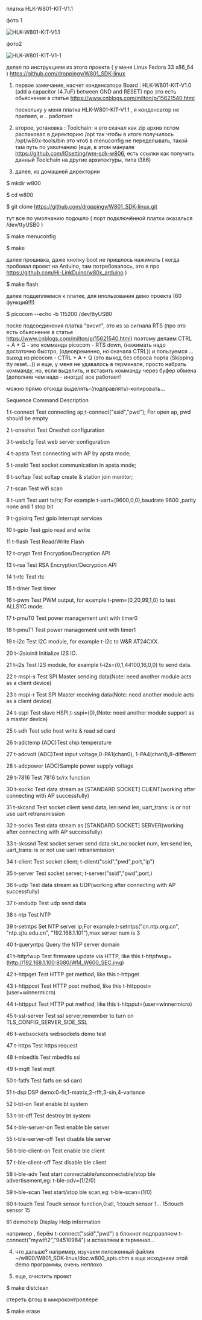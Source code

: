 платка 
HLK-W801-KIT-V1.1

фото 1 
<p><img src="https://github.com/nvv13/test/blob/main/test-mk/w801/jpg/HLK-W801-KIT-V1.1.jpg" alt="HLK-W801-KIT-V1.1" title="HLK-W801-KIT-V1.1" /></p>

фото2
<p><img src="https://github.com/nvv13/test/blob/main/test-mk/w801/jpg/HLK-W801-KIT-V1-1.jpg" alt="HLK-W801-KIT-V1-1" title="HLK-W801-KIT-V1-1" /></p>


делал по инструкциям из этого проекта ( у меня Linux Fedora 33 x86_64 )
https://github.com/droppingy/W801_SDK-linux


1) первое замечание, насчет конденсатора
 Board : HLK-W801-KIT-V1.0 (add a capacitor (4.7uF) between GND and RESET)
   про это есть обьяснение в статье
   https://www.cnblogs.com/milton/p/15621540.html
   
   поскольку у меня платка HLK-W801-KIT-V1.1 , я конденсатор не припаял, и .. работает

2) второе, установка :
 Toolchain: <a href="https://github.com/droppingy/hlk-w80x-toolchain" title="csky-elfabiv2-tools-x86_64-minilibc-20210423"></a>
   я его скачал как zip архив
   потом распаковал в директорию /opt 
   так чтобы в итоге получилось /opt/w80x-tools/bin
   это чтоб в menuconfig не переделывать, такой там путь по умолчанию
 (еще, в этом мануале https://github.com/IOsetting/wm-sdk-w806, есть ссылки как получить данный Toolchain на другие архитектуры, типа i386)



3) далее, из домашней директории

$ mkdir w800

$ cd w800

$ git clone https://github.com/droppingy/W801_SDK-linux.git

  тут все по умолчанию подошло ( порт подключённой платки оказалься /dev/ttyUSB0 )

$ make menuconfig

$ make


  далее прошивка, даже кнопку boot не пришлось нажимать ( когда пробовал проект на Arduino, там потребовалось, это я про https://github.com/Hi-LinkDuino/w80x_arduino )

$ make flash

  далее подцепляемся к платке, для ипользования демо проекта (60 функций!!!)

$ picocom --echo -b 115200 /dev/ttyUSB0

  после подсоединения платка "висит", это из за сигнала RTS (про это есть обьяснение в статье https://www.cnblogs.com/milton/p/15621540.html)
  поэтому делаем CTRL + A + G   - это комманда picocom - RTS down, (нажимать надо достаточно быстро, (одновременно, но сначала CTRL))
  и пользуемся ...
          выход из picocom - CTRL + A + Q  (это выход без сброса порта (Skipping tty reset...))
  и еще, у меня не удавалось в терминале, просто набрать комманду,
  но, если выделить, и вставить комманду через буфер обмена (дополнив чем надо - иногда) все работает!

  можно прямо отсюда выделять-(подправлять)-копировать...

Sequence  Command             Description

1         t-connect           Test connecting ap;t-connect("ssid","pwd"); For open ap, pwd should be empty

2         t-oneshot           Test Oneshot  configuration

3         t-webcfg            Test web server configuration

4         t-apsta             Test connecting with AP by apsta mode;

5         t-asskt             Test socket communication in apsta mode;

6         t-softap            Test softap create & station join monitor;

7         t-scan              Test wifi scan

8         t-uart              Test uart tx/rx; For example t-uart=(9600,0,0),baudrate 9600 ,parity none and 1 stop bit

9         t-gpioirq           Test gpio interrupt services

10        t-gpio              Test gpio read and write

11        t-flash             Test Read/Write Flash 

12        t-crypt             Test Encryption/Decryption API

13        t-rsa               Test RSA Encryption/Decryption API

14        t-rtc               Test rtc

15        t-timer             Test timer

16        t-pwm               Test PWM output, for example t-pwm=(0,20,99,1,0) to test ALLSYC mode.

17        t-pmuT0             Test power management unit with timer0

18        t-pmuT1             Test power management unit with timer1

19        t-i2c               Test I2C module, for example t-i2c to W&R AT24CXX.

20        t-i2sioinit         Initialize I2S IO.

21        t-i2s               Test I2S module, for example t-i2s=(0,1,44100,16,0,0) to send data.

22        t-mspi-s            Test SPI Master sending data(Note: need another module acts as a client device)

23        t-mspi-r            Test SPI Master receiving data(Note: need another module acts as a client device)

24        t-sspi              Test slave HSPI,t-sspi=(0),(Note: need another module support as a master device)

25        t-sdh               Test sdio host write & read sd card

26        t-adctemp           (ADC)Test chip temperature

27        t-adcvolt           (ADC)Test input voltage,0-PA1(chan0), 1-PA4(chan1),8-different

28        t-adcpower          (ADC)Sample power supply voltage

29        t-7816              Test 7816 tx/rx function

30        t-sockc             Test data stream as [STANDARD SOCKET] CLIENT(working after connecting with AP successfully)

31        t-skcsnd            Test socket client send data, len:send len, uart_trans: is or not use uart retransmission

32        t-socks             Test data stream as [STANDARD SOCKET] SERVER(working after connecting with AP successfully)

33        t-skssnd            Test socket server send data skt_no:socket num, len:send len, uart_trans: is or not use uart retransmission

34        t-client            Test socket client; t-client("ssid","pwd",port,"ip")

35        t-server            Test socket server; t-server("ssid","pwd",port,)

36        t-udp               Test data stream as UDP(working after connecting with AP successfully)

37        t-sndudp            Test udp send data

38        t-ntp               Test NTP

39        t-setntps           Set NTP server ip;For example:t-setntps("cn.ntp.org.cn", "ntp.sjtu.edu.cn", "192.168.1.101"),max server num is 3

40        t-queryntps         Query the NTP server domain

41        t-httpfwup          Test firmware update via HTTP, like this t-httpfwup=(http://192.168.1.100:8080/WM_W600_SEC.img)

42        t-httpget           Test HTTP get method, like this t-httpget

43        t-httppost          Test HTTP post method, like this t-httppost=(user=winnermicro)

44        t-httpput           Test HTTP put method, like this t-httpput=(user=winnermicro)

45        t-ssl-server        Test ssl server,remember to turn on TLS_CONFIG_SERVER_SIDE_SSL

46        t-websockets        websockets demo test

47        t-https             Test https request

48        t-mbedtls           Test mbedtls ssl

49        t-mqtt              Test mqtt

50        t-fatfs             Test fatfs on sd card

51        t-dsp               DSP demo:0-fir,1-matrix,2-rfft,3-sin,4-variance

52        t-bt-on             Test enable bt system

53        t-bt-off            Test destroy bt system

54        t-ble-server-on     Test enable ble server

55        t-ble-server-off    Test disable ble server

56        t-ble-client-on     Test enable ble client

57        t-ble-client-off    Test disable ble client

58        t-ble-adv           Test start connectable/unconnectable/stop ble advertisement,eg: t-ble-adv=(1/2/0)

59        t-ble-scan          Test start/stop ble scan,eg: t-ble-scan=(1/0)

60        t-touch             Test Touch sensor function,0:all, 1:touch sensor 1... 15:touch sensor 15

61        demohelp            Display Help information


например , берём t-connect("ssid","pwd") в блокнот
подправляем t-connect("mywifi2","94510984")
и вставляем в терминал...
                         

4) что дальше?
  например, изучаем пиложенный файлик
  ~/w800/W801_SDK-linux/doc.w800_apis.chm
  а еще исходники этой demo программы, очень неплохо


5) еще, 
очистить проект

$ make distclean


стереть флэш в микроконтроллере

$ make erase

